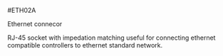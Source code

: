 <!--- PrjInfo ---> <!--- Please remove this line after manually editing --->
<!--- 00a56be08b96043df9e37d6aff7b6990 --->
<!--- Created:20170111-16:38: ---> 
<!--- Author:Mlab: ---> 
<!--- AuthorEmail:mlab@mlab.cz: ---> 
<!--- Tags:imported: ---> 
<!--- Ust:None: ---> 
<!--- Name:ETH02A: --->
#ETH02A 
<!--- LongName --->
Ethernet connecor
<!--- ELongName ---> 

<!--- Lead --->
RJ-45 socket with impedation matching useful for connecting ethernet compatible controllers to ethernet standard network.
<!--- ELead ---> 


​
​
<!--- Description --->
<!--- EDescription --->
<!--- Content --->
<!--- EContent --->
            